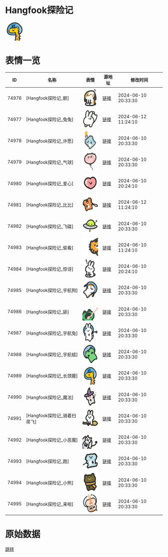 # Hangfook探险记

<img src="./cover.png" height="60" alt="cover" />

# 表情一览

|ID|名称|表情|源地址|修改时间|
|----|----|----|----|----|
|74976|[Hangfook探险记_额]|<img src="./pic/074976_%5BHangfook探险记_额%5D.png" height="60" alt="额"/>|[链接](https://i0.hdslb.com/bfs/garb/bf6acc3bbd625f2a558eb128690f7a0daf5b687a.png)|2024-06-10 20:33:30|
|74977|[Hangfook探险记_兔兔]|<img src="./pic/074977_%5BHangfook探险记_兔兔%5D.png" height="60" alt="兔兔"/>|[链接](https://i0.hdslb.com/bfs/garb/5631bcc0710df1f6bf2a02c77118170a82b07a7e.png)|2024-06-12 11:24:10|
|74978|[Hangfook探险记_许愿]|<img src="./pic/074978_%5BHangfook探险记_许愿%5D.png" height="60" alt="许愿"/>|[链接](https://i0.hdslb.com/bfs/garb/a7b3f30e567c433700c4dc9d927bc3c14e51a830.png)|2024-06-10 20:33:30|
|74979|[Hangfook探险记_气球]|<img src="./pic/074979_%5BHangfook探险记_气球%5D.png" height="60" alt="气球"/>|[链接](https://i0.hdslb.com/bfs/garb/89e33f119b73bc19d5144ea67c3d63569c29834a.png)|2024-06-10 20:33:30|
|74980|[Hangfook探险记_爱心]|<img src="./pic/074980_%5BHangfook探险记_爱心%5D.png" height="60" alt="爱心"/>|[链接](https://i0.hdslb.com/bfs/garb/296b6d15c2618c7eec11307e19b30fba28e5f91e.png)|2024-06-10 20:24:10|
|74981|[Hangfook探险记_比比]|<img src="./pic/074981_%5BHangfook探险记_比比%5D.png" height="60" alt="比比"/>|[链接](https://i0.hdslb.com/bfs/garb/ec6c19ab7a4da998a441089977e69dd834eb1be3.png)|2024-06-12 11:24:10|
|74982|[Hangfook探险记_飞碟]|<img src="./pic/074982_%5BHangfook探险记_飞碟%5D.png" height="60" alt="飞碟"/>|[链接](https://i0.hdslb.com/bfs/garb/2a3344fe03fe74867b6810d7cb4b583b2e567e1f.png)|2024-06-10 20:33:30|
|74983|[Hangfook探险记_偷看]|<img src="./pic/074983_%5BHangfook探险记_偷看%5D.png" height="60" alt="偷看"/>|[链接](https://i0.hdslb.com/bfs/garb/ac356e445cb08114bf6f21f7816176d2af148b3c.png)|2024-06-10 11:24:10|
|74984|[Hangfook探险记_惊讶]|<img src="./pic/074984_%5BHangfook探险记_惊讶%5D.png" height="60" alt="惊讶"/>|[链接](https://i0.hdslb.com/bfs/garb/c9b3b9ec36b4b7b2d7ad57d2dc63bdaf87f7311e.png)|2024-06-10 20:24:10|
|74985|[Hangfook探险记_宇航狗]|<img src="./pic/074985_%5BHangfook探险记_宇航狗%5D.png" height="60" alt="宇航狗"/>|[链接](https://i0.hdslb.com/bfs/garb/8cccb753a150be6c43cff9c8b89c65d112058105.png)|2024-06-10 20:33:30|
|74986|[Hangfook探险记_舔]|<img src="./pic/074986_%5BHangfook探险记_舔%5D.png" height="60" alt="舔"/>|[链接](https://i0.hdslb.com/bfs/garb/12423cea4e267f66ebc8282a6024f120868e9798.png)|2024-06-10 20:33:30|
|74987|[Hangfook探险记_宇航兔]|<img src="./pic/074987_%5BHangfook探险记_宇航兔%5D.png" height="60" alt="宇航兔"/>|[链接](https://i0.hdslb.com/bfs/garb/458a4f030d1a30bdad6de730e16aaa9fad7cd604.png)|2024-06-10 20:33:30|
|74988|[Hangfook探险记_宇航蛙]|<img src="./pic/074988_%5BHangfook探险记_宇航蛙%5D.png" height="60" alt="宇航蛙"/>|[链接](https://i0.hdslb.com/bfs/garb/af3f641e1c04056e25f814ef82b904b0a05e076c.png)|2024-06-10 20:33:30|
|74989|[Hangfook探险记_长颈鹿]|<img src="./pic/074989_%5BHangfook探险记_长颈鹿%5D.png" height="60" alt="长颈鹿"/>|[链接](https://i0.hdslb.com/bfs/garb/7f5aaf038879c179f0cac5819043c206acfbb04a.png)|2024-06-10 20:33:30|
|74990|[Hangfook探险记_魔法]|<img src="./pic/074990_%5BHangfook探险记_魔法%5D.png" height="60" alt="魔法"/>|[链接](https://i0.hdslb.com/bfs/garb/e48af9f489338fa1a71a0a763e939693594277be.png)|2024-06-10 20:33:30|
|74991|[Hangfook探险记_骑着扫帚飞]|<img src="./pic/074991_%5BHangfook探险记_骑着扫帚飞%5D.png" height="60" alt="骑着扫帚飞"/>|[链接](https://i0.hdslb.com/bfs/garb/161d3e7c3f24f7d2f3b2cf9fdfa11518e169c78a.png)|2024-06-10 20:33:30|
|74992|[Hangfook探险记_小恶魔]|<img src="./pic/074992_%5BHangfook探险记_小恶魔%5D.png" height="60" alt="小恶魔"/>|[链接](https://i0.hdslb.com/bfs/garb/df2bf36e32d637078dc7104edc581586bf06ec90.png)|2024-06-10 20:33:30|
|74993|[Hangfook探险记_跑]|<img src="./pic/074993_%5BHangfook探险记_跑%5D.png" height="60" alt="跑"/>|[链接](https://i0.hdslb.com/bfs/garb/f67688fcffbc72fe63b7061437678b9f0d99467f.png)|2024-06-10 20:33:30|
|74994|[Hangfook探险记_小熊]|<img src="./pic/074994_%5BHangfook探险记_小熊%5D.png" height="60" alt="小熊"/>|[链接](https://i0.hdslb.com/bfs/garb/f11059d1c62d5d5d1b8a7c90c4bc66ccbb5e71ee.png)|2024-06-10 20:33:30|
|74995|[Hangfook探险记_来啦]|<img src="./pic/074995_%5BHangfook探险记_来啦%5D.png" height="60" alt="来啦"/>|[链接](https://i0.hdslb.com/bfs/garb/0179b571bf202741ec7a4fed9845d1a982798618.png)|2024-06-10 20:33:30|

# 原始数据

[跳转](./raw.json)

